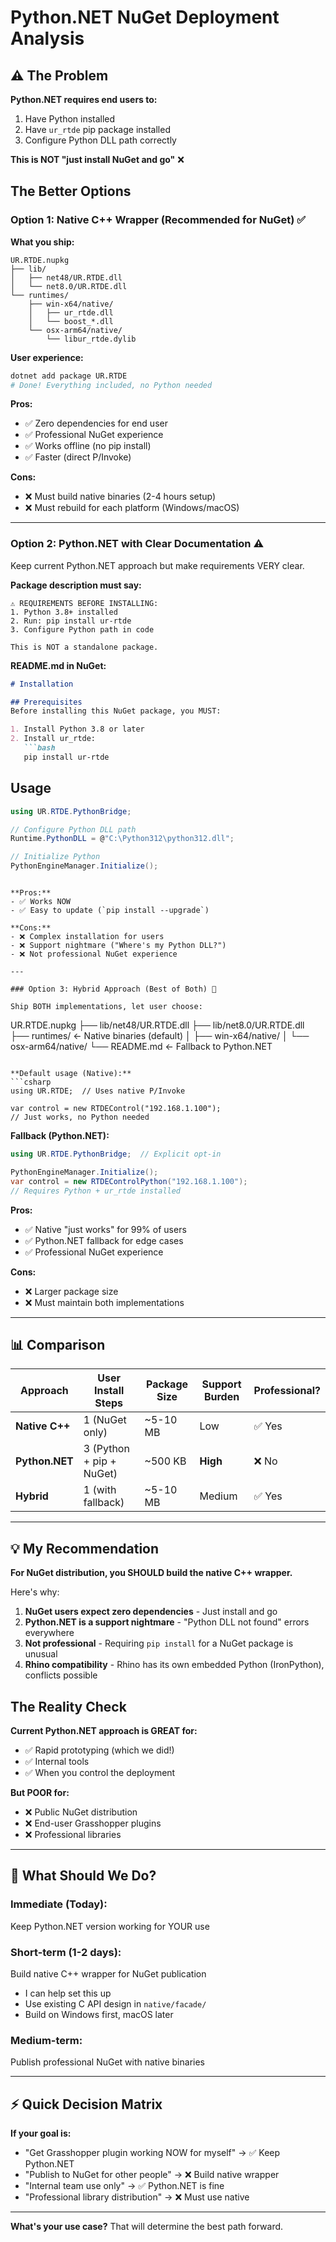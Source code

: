 # Python.NET NuGet Deployment Analysis

## ⚠️ The Problem

**Python.NET requires end users to:**
1. Have Python installed
2. Have `ur_rtde` pip package installed
3. Configure Python DLL path correctly

**This is NOT "just install NuGet and go"** ❌

## The Better Options

### Option 1: Native C++ Wrapper (Recommended for NuGet) ✅

**What you ship:**
```
UR.RTDE.nupkg
├── lib/
│   ├── net48/UR.RTDE.dll
│   └── net8.0/UR.RTDE.dll
└── runtimes/
    ├── win-x64/native/
    │   ├── ur_rtde.dll
    │   └── boost_*.dll
    └── osx-arm64/native/
        └── libur_rtde.dylib
```

**User experience:**
```bash
dotnet add package UR.RTDE
# Done! Everything included, no Python needed
```

**Pros:**
- ✅ Zero dependencies for end user
- ✅ Professional NuGet experience
- ✅ Works offline (no pip install)
- ✅ Faster (direct P/Invoke)

**Cons:**
- ❌ Must build native binaries (2-4 hours setup)
- ❌ Must rebuild for each platform (Windows/macOS)

---

### Option 2: Python.NET with Clear Documentation ⚠️

Keep current Python.NET approach but make requirements VERY clear.

**Package description must say:**
```
⚠️ REQUIREMENTS BEFORE INSTALLING:
1. Python 3.8+ installed
2. Run: pip install ur-rtde
3. Configure Python path in code

This is NOT a standalone package.
```

**README.md in NuGet:**
```markdown
# Installation

## Prerequisites
Before installing this NuGet package, you MUST:

1. Install Python 3.8 or later
2. Install ur_rtde:
   ```bash
   pip install ur-rtde
   ```

## Usage
```csharp
using UR.RTDE.PythonBridge;

// Configure Python DLL path
Runtime.PythonDLL = @"C:\Python312\python312.dll";

// Initialize Python
PythonEngineManager.Initialize();
```
```

**Pros:**
- ✅ Works NOW
- ✅ Easy to update (`pip install --upgrade`)

**Cons:**
- ❌ Complex installation for users
- ❌ Support nightmare ("Where's my Python DLL?")
- ❌ Not professional NuGet experience

---

### Option 3: Hybrid Approach (Best of Both) 🎯

Ship BOTH implementations, let user choose:

```
UR.RTDE.nupkg
├── lib/net48/UR.RTDE.dll
├── lib/net8.0/UR.RTDE.dll
├── runtimes/                    ← Native binaries (default)
│   ├── win-x64/native/
│   └── osx-arm64/native/
└── README.md                    ← Fallback to Python.NET
```

**Default usage (Native):**
```csharp
using UR.RTDE;  // Uses native P/Invoke

var control = new RTDEControl("192.168.1.100");
// Just works, no Python needed
```

**Fallback (Python.NET):**
```csharp
using UR.RTDE.PythonBridge;  // Explicit opt-in

PythonEngineManager.Initialize();
var control = new RTDEControlPython("192.168.1.100");
// Requires Python + ur_rtde installed
```

**Pros:**
- ✅ Native "just works" for 99% of users
- ✅ Python.NET fallback for edge cases
- ✅ Professional NuGet experience

**Cons:**
- ❌ Larger package size
- ❌ Must maintain both implementations

---

## 📊 Comparison

| Approach | User Install Steps | Package Size | Support Burden | Professional? |
|----------|-------------------|--------------|----------------|---------------|
| **Native C++** | 1 (NuGet only) | ~5-10 MB | Low | ✅ Yes |
| **Python.NET** | 3 (Python + pip + NuGet) | ~500 KB | **High** | ❌ No |
| **Hybrid** | 1 (with fallback) | ~5-10 MB | Medium | ✅ Yes |

---

## 💡 My Recommendation

**For NuGet distribution, you SHOULD build the native C++ wrapper.**

Here's why:

1. **NuGet users expect zero dependencies** - Just install and go
2. **Python.NET is a support nightmare** - "Python DLL not found" errors everywhere
3. **Not professional** - Requiring `pip install` for a NuGet package is unusual
4. **Rhino compatibility** - Rhino has its own embedded Python (IronPython), conflicts possible

## The Reality Check

**Current Python.NET approach is GREAT for:**
- ✅ Rapid prototyping (which we did!)
- ✅ Internal tools
- ✅ When you control the deployment

**But POOR for:**
- ❌ Public NuGet distribution
- ❌ End-user Grasshopper plugins
- ❌ Professional libraries

---

## 🎯 What Should We Do?

### Immediate (Today):
Keep Python.NET version working for YOUR use

### Short-term (1-2 days):
Build native C++ wrapper for NuGet publication
- I can help set this up
- Use existing C API design in `native/facade/`
- Build on Windows first, macOS later

### Medium-term:
Publish professional NuGet with native binaries

---

## ⚡ Quick Decision Matrix

**If your goal is:**
- "Get Grasshopper plugin working NOW for myself" → ✅ Keep Python.NET
- "Publish to NuGet for other people" → ❌ Build native wrapper
- "Internal team use only" → ✅ Python.NET is fine
- "Professional library distribution" → ❌ Must use native

---

**What's your use case?** That will determine the best path forward.

